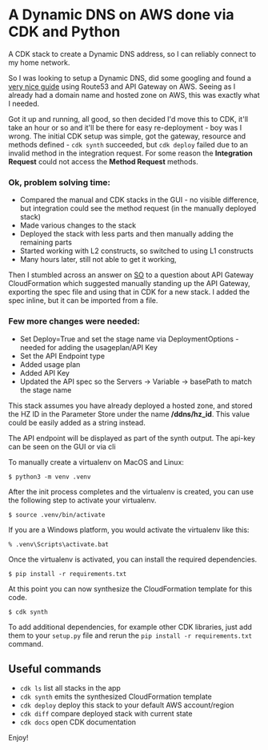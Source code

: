 
# A Dynamic DNS on AWS done via CDK and Python

A CDK stack to create a Dynamic DNS address, so I can reliably connect to my home network.

So I was looking to setup a Dynamic DNS, did some googling and found a [very nice guide](https://docs.rackspace.com/blog/how-to-create-a-dynamic-dns-with-the-aws-api-and-route-53/) using Route53 and API Gateway on AWS.
Seeing as I already had a domain name and hosted zone on AWS, this was exactly what I needed.

Got it up and running, all good, so then decided I'd move this to CDK, it'll take an hour or so and it'll be there for easy re-deployment - boy was I wrong. The initial CDK setup was simple, got the gateway, resource and methods defined - `cdk synth` succeeded, but `cdk deploy` failed due to an invalid method in the integration request. For some reason the **Integration Request** could not access the **Method Request** methods.

### Ok, problem solving time:
- Compared the manual and CDK stacks in the GUI - no visible difference, but integration could see the method request (in the manually deployed stack)
- Made various changes to the stack
- Deployed the stack with less parts and then manually adding the remaining parts
- Started working with L2 constructs, so switched to using L1 constructs
- Many hours later, still not able to get it working, 

Then I stumbled across an answer on [SO](https://stackoverflow.com/questions/70897136/api-gateway-canned-response-from-get-request) to a question about API Gateway CloudFormation which suggested manually standing up the API Gateway, exporting the spec file and using that in CDK for a new stack.
I added the spec inline, but it can be imported from a file.

###     Few more changes were needed:

- Set Deploy=True and set the stage name via DeploymentOptions - needed for adding the usageplan/API Key
- Set the API Endpoint type
- Added usage plan
- Added API Key
- Updated the API spec so the Servers -> Variable -> basePath to match the stage name

This stack assumes you have already deployed a hosted zone, and stored the HZ ID in the Parameter Store under the name **/ddns/hz_id**. 
This value could be easily added as a string instead.

The API endpoint will be displayed as part of the synth output.
The api-key can be seen on the GUI or via cli


To manually create a virtualenv on MacOS and Linux:

```
$ python3 -m venv .venv
```

After the init process completes and the virtualenv is created, you can use the following
step to activate your virtualenv.

```
$ source .venv/bin/activate
```

If you are a Windows platform, you would activate the virtualenv like this:

```
% .venv\Scripts\activate.bat
```

Once the virtualenv is activated, you can install the required dependencies.

```
$ pip install -r requirements.txt
```

At this point you can now synthesize the CloudFormation template for this code.

```
$ cdk synth
```

To add additional dependencies, for example other CDK libraries, just add
them to your `setup.py` file and rerun the `pip install -r requirements.txt`
command.

## Useful commands

 * `cdk ls`          list all stacks in the app
 * `cdk synth`       emits the synthesized CloudFormation template
 * `cdk deploy`      deploy this stack to your default AWS account/region
 * `cdk diff`        compare deployed stack with current state
 * `cdk docs`        open CDK documentation

Enjoy!
